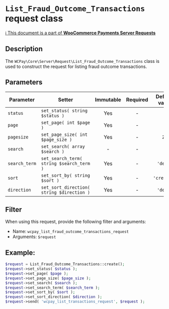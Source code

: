 # `List_Fraud_Outcome_Transactions` request class

[ℹ️ This document is a part of __WooCommerce Payments Server Requests__](../requests.md)

## Description

The `WCPay\Core\Server\Request\List_Fraud_Outcome_Transactions` class is used to construct the request for listing fraud outcome transactions.

## Parameters


| Parameter                  | Setter                                                     | Immutable | Required | Default value |
|----------------------------|------------------------------------------------------------|:---------:|:--------:|:-------------:|
| `status`                   | `set_status( string $status )`                             |    Yes    |    -     |       -       |
| `page`                     | `set_page( int $page )`                                    |    Yes    |    -     |       -       |
| `pagesize`                 | `set_page_size( int $page_size )`                          |    Yes    |    -     |     `25`      |
| `search`                   | `set_search( array $search )`                              |     -     |    -     |       -       |
| `search_term`              | `set_search_term( string $search_term )`                   |    Yes    |    -     |   `'desc'`    |
| `sort`                     | `set_sort_by( string $sort )`                              |    Yes    |    -     |  `'created'`  |
| `direction`                | `set_sort_direction( string $direction )`                  |    Yes    |    -     |   `'desc'`    |



## Filter

When using this request, provide the following filter and arguments:

- Name: `wcpay_list_fraud_outcome_transactions_request`
- Arguments: `$request`

## Example:

```php
$request = List_Fraud_Outcome_Transactions::create();
$request->set_status( $status );
$request->set_page( $page );
$request->set_page_size( $page_size );
$request->set_search( $search );
$request->set_search_term( $search_term );
$request->set_sort_by( $sort );
$request->set_sort_direction( $direction );
$request->send( 'wcpay_list_transactions_request', $request );
```
